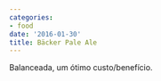```yaml
---
categories:
- food
date: '2016-01-30'
title: Bäcker Pale Ale
---
```


Balanceada, um ótimo custo/benefício.